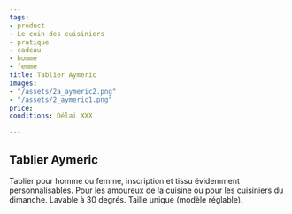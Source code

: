 ```yaml
---
tags:
- product
- Le coin des cuisiniers
- pratique
- cadeau
- homme
- femme
title: Tablier Aymeric
images:
- "/assets/2a_aymeric2.png"
- "/assets/2_aymeric1.png"
price: 
conditions: Délai XXX

---
```

## Tablier Aymeric

Tablier pour homme ou femme, inscription et tissu évidemment personnalisables. Pour les amoureux de la cuisine ou pour les cuisiniers du dimanche. Lavable à 30 degrés. Taille unique (modèle réglable).